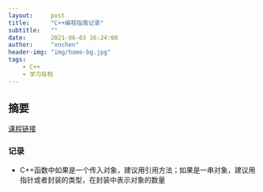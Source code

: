 ```yaml
---
layout:     post
title:      "C++编程指南记录"
subtitle:   ""
date:       2021-06-03 16:24:08
author:     "xnchen"
header-img: "img/home-bg.jpg"
tags:
    - C++
    - 学习存档
---
```


## 摘要

[课程链接](https://ilearningx.huawei.com/courses/course-v1:HuaweiX+CNE20210125+Self-paced/courseware/395b4c3c6ac94f21845cafbe080eb533/e4847e4b113a43d68aadba81153f33dc/)

### 记录

- C++函数中如果是一个传入对象，建议用引用方法；如果是一串对象，建议用指针或者封装的类型，在封装中表示对象的数量